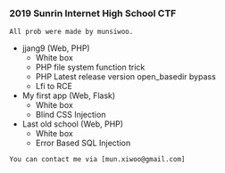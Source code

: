 ### 2019 Sunrin Internet High School CTF

`All prob were made by munsiwoo.`  



* jjang9 (Web, PHP)
  * White box
  * PHP file system function trick
  * PHP Latest release version open_basedir bypass
  * Lfi to RCE
* My first app (Web, Flask)
  * White box
  * Blind CSS Injection
* Last old school (Web, PHP)
  * White box
  * Error Based SQL Injection


```
You can contact me via [mun.xiwoo@gmail.com]
```
